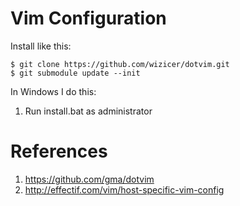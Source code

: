 Vim Configuration
=================

Install like this:

    $ git clone https://github.com/wizicer/dotvim.git
    $ git submodule update --init

In Windows I do this:

1. Run install.bat as administrator

References
==========

1. <https://github.com/gma/dotvim>
2. <http://effectif.com/vim/host-specific-vim-config>
